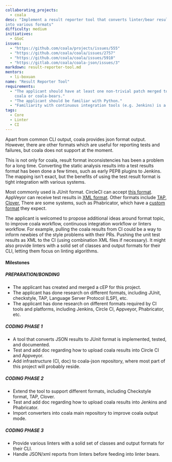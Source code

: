 ```yaml
---
collaborating_projects:
  - coala
desc: "Implement a result reporter tool that converts linter/bear results
into various formats"
difficulty: medium
initiatives:
  - GSoC
issues:
  - "https://github.com/coala/projects/issues/555"
  - "https://github.com/coala/coala/issues/2757"
  - "https://github.com/coala/coala/issues/5910"
  - "https://gitlab.com/coala/coala-json/issues/3"
markdown: result-reporter-tool.md
mentors:
  - li-boxuan
name: "Result Reporter Tool"
requirements:
  - "The applicant should have at least one non-trivial patch merged to
    coala or coala-bears."
  - "The applicant should be familiar with Python."
  - "Familiarity with continuous integration tools (e.g. Jenkins) is a plus."
tags:
  - Core
  - Linter
  - CI
---
```


Apart from common CLI output, coala provides json format output. However, there
are other formats which are useful for reporting tests and failures, but coala
does not support at the moment.

This is not only for coala, result format inconsistencies has been a problem for
a long time. Converting the static analysis results into a test results format
has been done a few times, such as early PEP8 plugins to Jenkins. The mapping
isn't exact, but the benefits of using the test result format is tight
integration with various systems.

Most commonly used is JUnit format. CircleCI can accept
[this format](https://circleci.com/docs/2.0/collect-test-data). AppVeyor can
receive test results in [XML format](https://www.appveyor.com/docs/running-tests/#uploading-xml-test-results).
Other formats include [TAP](https://testanything.org/),
[Clover](http://openclover.org/doc/manual/latest/ant--clover-report.html),
There are some systems, such as Phabricator, which have a
[custom format](https://github.com/facebook/infer/issues/673) they expect.

The applicant is welcomed to propose additional ideas around format topic, to
improve coala workflow, continuous integration workflow or linters workflow.
For example, pulling the coala results from CI could be a way to inform newbies
of the style problems with their PRs. Pushing the unit test results as XML to
the CI (using combination XML files if necessary). It might also provide
linters with a solid set of classes and output formats for their CLI, letting
them focus on linting algorithms.

#### Milestones

##### PREPARATION/BONDING

- The applicant has created and merged a cEP for this project.
- The applicant has done research on different formats, including JUnit,
  checkstyle, TAP, Language Server Protocol (LSP), etc.
- The applicant has done research on different formats required by CI
  tools and platforms, including Jenkins, Circle CI, Appveyor, Phabricator, etc.

##### CODING PHASE 1

- A tool that converts JSON results to JUnit format is implemented, tested,
  and documented.
- Test and add doc regarding how to upload coala results into Circle CI and
  Appveyor.
- Add infrastructure (CI, doc) to coala-json repository, where most part of
  this project will probably reside.

##### CODING PHASE 2

- Extend the tool to support different formats, including Checkstyle format,
  TAP, Clover.
- Test and add doc regarding how to upload coala results into Jenkins and
  Phabricator.
- Import converters into coala main repository to improve coala output mode.

##### CODING PHASE 3

- Provide various linters with a solid set of classes and output formats for
  their CLI.
- Handle JSON/xml reports from linters before feeding into linter bears.

